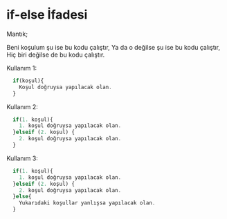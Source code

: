 # if-else İfadesi

Mantık;

Beni koşulum şu ise bu kodu çalıştır,
Ya da o değilse şu ise bu kodu çalıştır,
Hiç biri değilse de bu kodu çalıştır.

Kullanım 1:

```php
  if(koşul){
    Koşul doğruysa yapılacak olan.
  }
```

Kullanım 2:

```php
  if(1. koşul){
    1. koşul doğruysa yapılacak olan.
  }elseif (2. koşul) {
    2. koşul doğruysa yapılacak olan.
  }
```

Kullanım 3:

```php
  if(1. koşul){
    1. koşul doğruysa yapılacak olan.
  }elseif (2. koşul) {
    2. koşul doğruysa yapılacak olan.
  }else{
    Yukarıdaki koşullar yanlışsa yapılacak olan.
  }
```
